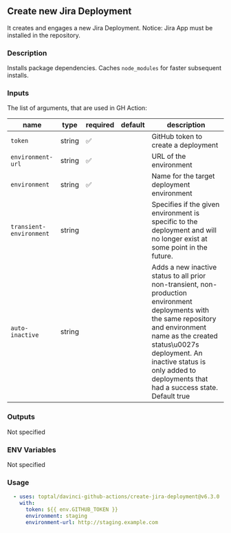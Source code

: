 ## Create new Jira Deployment

It creates and engages a new Jira Deployment. Notice: Jira App must be installed in the repository.

### Description

Installs package dependencies. Caches `node_modules` for faster subsequent installs.

### Inputs

The list of arguments, that are used in GH Action:

| name                    | type   | required | default | description                                                                                                                                                                                                                                                                 |
| ----------------------- | ------ | -------- | ------- | --------------------------------------------------------------------------------------------------------------------------------------------------------------------------------------------------------------------------------------------------------------------------- |
| `token`                 | string | ✅        |         | GitHub token to create a deployment                                                                                                                                                                                                                                         |
| `environment-url`       | string | ✅        |         | URL of the environment                                                                                                                                                                                                                                                      |
| `environment`           | string | ✅        |         | Name for the target deployment environment                                                                                                                                                                                                                                  |
| `transient-environment` | string |          |         | Specifies if the given environment is specific to the deployment and will no longer exist at some point in the future.                                                                                                                                                      |
| `auto-inactive`         | string |          |         | Adds a new inactive status to all prior non-transient, non-production environment deployments with the same repository and environment name as the created status\u0027s deployment. An inactive status is only added to deployments that had a success state. Default true |

### Outputs

Not specified

### ENV Variables

Not specified

### Usage

```yaml
  - uses: toptal/davinci-github-actions/create-jira-deployment@v6.3.0
    with:
      token: ${{ env.GITHUB_TOKEN }}
      environment: staging
      environment-url: http://staging.example.com
```

